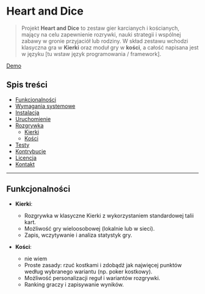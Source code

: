 # Heart and Dice

> Projekt **Heart and Dice** to zestaw gier karcianych i kościanych, mający na celu zapewnienie rozrywki, nauki strategii i wspólnej zabawy w gronie przyjaciół lub rodziny. W skład zestawu wchodzi klasyczna gra w **Kierki** oraz moduł gry w **kości**, a całość napisana jest w języku [tu wstaw język programowania / framework].

[Demo](https://sersicoh.github.io/heart-and-dice/)

## Spis treści

- [Funkcjonalności](#funkcjonalności)
- [Wymagania systemowe](#wymagania-systemowe)
- [Instalacja](#instalacja)
- [Uruchomienie](#uruchomienie)
- [Rozgrywka](#rozgrywka)
  - [Kierki](#kierki)
  - [Kości](#kości)
- [Testy](#testy)
- [Kontrybucje](#kontrybucje)
- [Licencja](#licencja)
- [Kontakt](#kontakt)

---

## Funkcjonalności

- **Kierki**:

  - Rozgrywka w klasyczne Kierki z wykorzystaniem standardowej talii kart.
  - Możliwość gry wieloosobowej (lokalnie lub w sieci).
  - Zapis, wczytywanie i analiza statystyk gry.

- **Kości**:
  - nie wiem
  - Proste zasady: rzuć kostkami i zdobądź jak najwięcej punktów według wybranego wariantu (np. poker kostkowy).
  - Możliwość personalizacji reguł i wariantów rozgrywki.
  - Ranking graczy i zapisywanie wyników.
